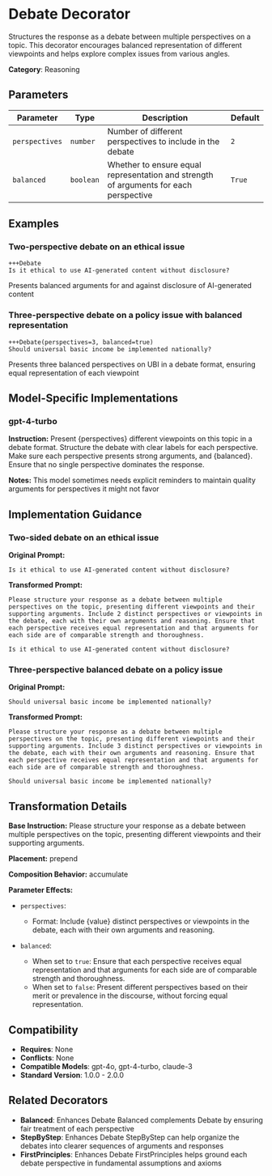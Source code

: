# Debate Decorator

Structures the response as a debate between multiple perspectives on a topic. This decorator encourages balanced representation of different viewpoints and helps explore complex issues from various angles.

**Category**: Reasoning

## Parameters

| Parameter | Type | Description | Default |
|-----------|------|-------------|--------|
| `perspectives` | `number` | Number of different perspectives to include in the debate | `2` |
| `balanced` | `boolean` | Whether to ensure equal representation and strength of arguments for each perspective | `True` |

## Examples

### Two-perspective debate on an ethical issue

```
+++Debate
Is it ethical to use AI-generated content without disclosure?
```

Presents balanced arguments for and against disclosure of AI-generated content

### Three-perspective debate on a policy issue with balanced representation

```
+++Debate(perspectives=3, balanced=true)
Should universal basic income be implemented nationally?
```

Presents three balanced perspectives on UBI in a debate format, ensuring equal representation of each viewpoint

## Model-Specific Implementations

### gpt-4-turbo

**Instruction:** Present {perspectives} different viewpoints on this topic in a debate format. Structure the debate with clear labels for each perspective. Make sure each perspective presents strong arguments, and {balanced}. Ensure that no single perspective dominates the response.

**Notes:** This model sometimes needs explicit reminders to maintain quality arguments for perspectives it might not favor


## Implementation Guidance

### Two-sided debate on an ethical issue

**Original Prompt:**
```
Is it ethical to use AI-generated content without disclosure?
```

**Transformed Prompt:**
```
Please structure your response as a debate between multiple perspectives on the topic, presenting different viewpoints and their supporting arguments. Include 2 distinct perspectives or viewpoints in the debate, each with their own arguments and reasoning. Ensure that each perspective receives equal representation and that arguments for each side are of comparable strength and thoroughness.

Is it ethical to use AI-generated content without disclosure?
```

### Three-perspective balanced debate on a policy issue

**Original Prompt:**
```
Should universal basic income be implemented nationally?
```

**Transformed Prompt:**
```
Please structure your response as a debate between multiple perspectives on the topic, presenting different viewpoints and their supporting arguments. Include 3 distinct perspectives or viewpoints in the debate, each with their own arguments and reasoning. Ensure that each perspective receives equal representation and that arguments for each side are of comparable strength and thoroughness.

Should universal basic income be implemented nationally?
```

## Transformation Details

**Base Instruction:** Please structure your response as a debate between multiple perspectives on the topic, presenting different viewpoints and their supporting arguments.

**Placement:** prepend

**Composition Behavior:** accumulate

**Parameter Effects:**

- `perspectives`:
  - Format: Include {value} distinct perspectives or viewpoints in the debate, each with their own arguments and reasoning.

- `balanced`:
  - When set to `true`: Ensure that each perspective receives equal representation and that arguments for each side are of comparable strength and thoroughness.
  - When set to `false`: Present different perspectives based on their merit or prevalence in the discourse, without forcing equal representation.

## Compatibility

- **Requires**: None
- **Conflicts**: None
- **Compatible Models**: gpt-4o, gpt-4-turbo, claude-3
- **Standard Version**: 1.0.0 - 2.0.0

## Related Decorators

- **Balanced**: Enhances Debate Balanced complements Debate by ensuring fair treatment of each perspective
- **StepByStep**: Enhances Debate StepByStep can help organize the debates into clearer sequences of arguments and responses
- **FirstPrinciples**: Enhances Debate FirstPrinciples helps ground each debate perspective in fundamental assumptions and axioms
